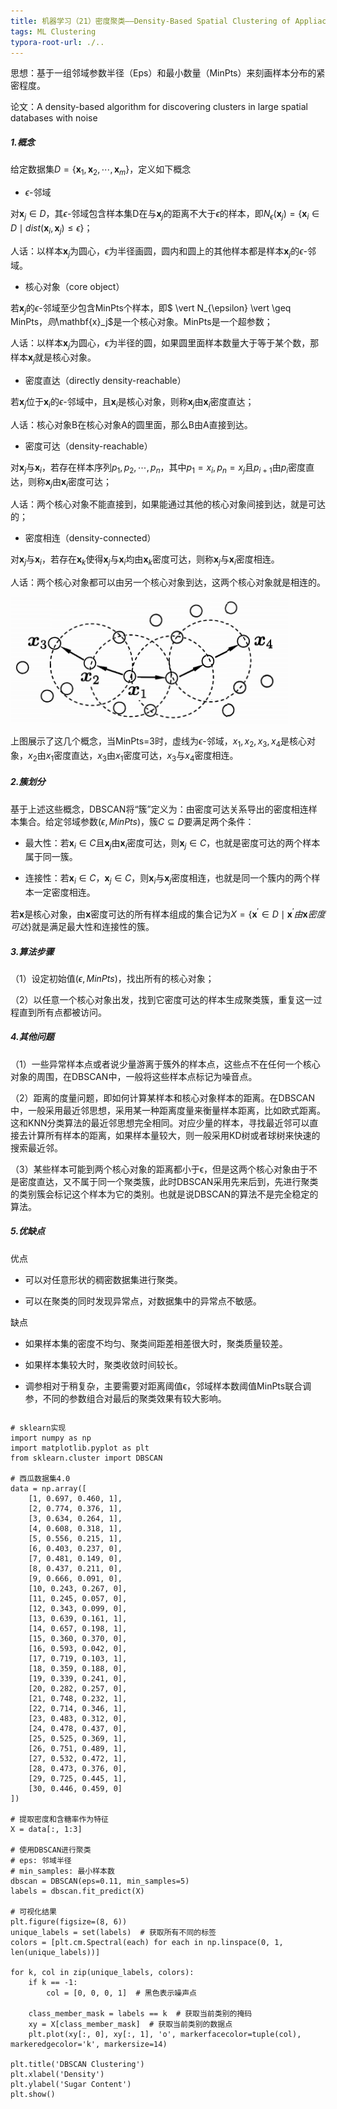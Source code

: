 ```yaml
---
title: 机器学习（21）密度聚类——Density-Based Spatial Clustering of Appliactions with Noise，DBSCAN
tags: ML Clustering
typora-root-url: ./..
---
```


思想：基于一组邻域参数半径（Eps）和最小数量（MinPts）来刻画样本分布的紧密程度。

<!--more-->

论文：A density-based algorithm for discovering clusters in large spatial databases with noise

##### 1.概念

给定数据集$D=\lbrace \mathbf{x}_1,\mathbf{x}_2,\cdots,\mathbf{x}_m \rbrace$，定义如下概念

- $\epsilon$-邻域

对$\mathbf{x}_j\in D$，其$\epsilon$-邻域包含样本集D在与$\mathbf{x}_j$的距离不大于$\epsilon$的样本，即$N_{\epsilon}(\mathbf{x}_j)=\lbrace \mathbf{x}_i \in D \mid dist(\mathbf{x}_i, \mathbf{x}_j) \leq \epsilon \rbrace$；

人话：以样本$\mathbf{x}_j$为圆心，$\epsilon$为半径画圆，圆内和圆上的其他样本都是样本$\mathbf{x}_j$的$\epsilon$-邻域。

- 核心对象（core object）

若$\mathbf{x}_j$的$\epsilon$-邻域至少包含MinPts个样本，即$ \vert N_{\epsilon} \vert \geq MinPts$，则$\mathbf{x}_j$是一个核心对象。MinPts是一个超参数；

人话：以样本$\mathbf{x}_j$为圆心，$\epsilon$为半径的圆，如果圆里面样本数量大于等于某个数，那样本$\mathbf{x}_j$就是核心对象。

- 密度直达（directly density-reachable）

若$\mathbf{x}_j$位于$\mathbf{x}_i$的$\epsilon$-邻域中，且$\mathbf{x}_i$是核心对象，则称$\mathbf{x}_j$由$\mathbf{x}_i$密度直达；

人话：核心对象B在核心对象A的圆里面，那么B由A直接到达。

- 密度可达（density-reachable）

对$\mathbf{x}_j$与$\mathbf{x}_i$，若存在样本序列$p_1,p_2,\cdots,p_n$，其中$p_1=x_i,p_n=x_j$且$p_{i+1}$由$p_i$密度直达，则称$\mathbf{x}_j$由$\mathbf{x}_i$密度可达；

人话：两个核心对象不能直接到，如果能通过其他的核心对象间接到达，就是可达的；

- 密度相连（density-connected）

对$\mathbf{x}_j$与$\mathbf{x}_i$，若存在$\mathbf{x}_k$使得$\mathbf{x}_j$与$\mathbf{x}_i$均由$\mathbf{x}_k$密度可达，则称$\mathbf{x}_j$与$\mathbf{x}_i$密度相连。

人话：两个核心对象都可以由另一个核心对象到达，这两个核心对象就是相连的。

![](/assets/images/DBSCAN/one.png)

上图展示了这几个概念，当MinPts=3时，虚线为$\epsilon$-邻域，$x_1,x_2,x_3,x_4$是核心对象，$x_2$由$x_1$密度直达，$x_3$由$x_1$密度可达，$x_3$与$x_4$密度相连。

##### 2.簇划分

基于上述这些概念，DBSCAN将“簇”定义为：由密度可达关系导出的密度相连样本集合。给定邻域参数$(\epsilon,MinPts)$，簇$C \subseteq  D$要满足两个条件：

- 最大性：若$\mathbf{x}_i\in C$且$\mathbf{x}_j$由$\mathbf{x}_i$密度可达，则$\mathbf{x}_j\in C$，也就是密度可达的两个样本属于同一簇。

- 连接性：若$\mathbf{x}_i\in C$，$\mathbf{x}_j\in C$，则$\mathbf{x}_i$与$\mathbf{x}_j$密度相连，也就是同一个簇内的两个样本一定密度相连。

若$\mathbf{x}$是核心对象，由$\mathbf{x}$密度可达的所有样本组成的集合记为$X=\lbrace \mathbf{x}^{'}\in D \mid \mathbf{x}^{'} 由 \mathbf{x} 密度可达\rbrace$就是满足最大性和连接性的簇。

##### 3.算法步骤

（1）设定初始值$(\epsilon,MinPts)$，找出所有的核心对象；

（2）以任意一个核心对象出发，找到它密度可达的样本生成聚类簇，重复这一过程直到所有点都被访问。

##### 4.其他问题

（1）一些异常样本点或者说少量游离于簇外的样本点，这些点不在任何一个核心对象的周围，在DBSCAN中，一般将这些样本点标记为噪音点。

（2）距离的度量问题，即如何计算某样本和核心对象样本的距离。在DBSCAN中，一般采用最近邻思想，采用某一种距离度量来衡量样本距离，比如欧式距离。这和KNN分类算法的最近邻思想完全相同。对应少量的样本，寻找最近邻可以直接去计算所有样本的距离，如果样本量较大，则一般采用KD树或者球树来快速的搜索最近邻。

（3）某些样本可能到两个核心对象的距离都小于ϵ，但是这两个核心对象由于不是密度直达，又不属于同一个聚类簇，此时DBSCAN采用先来后到，先进行聚类的类别簇会标记这个样本为它的类别。也就是说DBSCAN的算法不是完全稳定的算法。

##### 5.优缺点

优点

- 可以对任意形状的稠密数据集进行聚类。

- 可以在聚类的同时发现异常点，对数据集中的异常点不敏感。

缺点

- 如果样本集的密度不均匀、聚类间距差相差很大时，聚类质量较差。

- 如果样本集较大时，聚类收敛时间较长。

- 调参相对于稍复杂，主要需要对距离阈值ϵ，邻域样本数阈值MinPts联合调参，不同的参数组合对最后的聚类效果有较大影响。

~~~
~~~



~~~
# sklearn实现
import numpy as np
import matplotlib.pyplot as plt
from sklearn.cluster import DBSCAN

# 西瓜数据集4.0
data = np.array([
    [1, 0.697, 0.460, 1],
    [2, 0.774, 0.376, 1],
    [3, 0.634, 0.264, 1],
    [4, 0.608, 0.318, 1],
    [5, 0.556, 0.215, 1],
    [6, 0.403, 0.237, 0],
    [7, 0.481, 0.149, 0],
    [8, 0.437, 0.211, 0],
    [9, 0.666, 0.091, 0],
    [10, 0.243, 0.267, 0],
    [11, 0.245, 0.057, 0],
    [12, 0.343, 0.099, 0],
    [13, 0.639, 0.161, 1],
    [14, 0.657, 0.198, 1],
    [15, 0.360, 0.370, 0],
    [16, 0.593, 0.042, 0],
    [17, 0.719, 0.103, 1],
    [18, 0.359, 0.188, 0],
    [19, 0.339, 0.241, 0],
    [20, 0.282, 0.257, 0],
    [21, 0.748, 0.232, 1],
    [22, 0.714, 0.346, 1],
    [23, 0.483, 0.312, 0],
    [24, 0.478, 0.437, 0],
    [25, 0.525, 0.369, 1],
    [26, 0.751, 0.489, 1],
    [27, 0.532, 0.472, 1],
    [28, 0.473, 0.376, 0],
    [29, 0.725, 0.445, 1],
    [30, 0.446, 0.459, 0]
])

# 提取密度和含糖率作为特征
X = data[:, 1:3]

# 使用DBSCAN进行聚类
# eps: 邻域半径
# min_samples: 最小样本数
dbscan = DBSCAN(eps=0.11, min_samples=5)
labels = dbscan.fit_predict(X)

# 可视化结果
plt.figure(figsize=(8, 6))
unique_labels = set(labels)  # 获取所有不同的标签
colors = [plt.cm.Spectral(each) for each in np.linspace(0, 1, len(unique_labels))]

for k, col in zip(unique_labels, colors):
    if k == -1:
        col = [0, 0, 0, 1]  # 黑色表示噪声点

    class_member_mask = labels == k  # 获取当前类别的掩码
    xy = X[class_member_mask]  # 获取当前类别的数据点
    plt.plot(xy[:, 0], xy[:, 1], 'o', markerfacecolor=tuple(col), markeredgecolor='k', markersize=14)

plt.title('DBSCAN Clustering')
plt.xlabel('Density')
plt.ylabel('Sugar Content')
plt.show()
~~~

